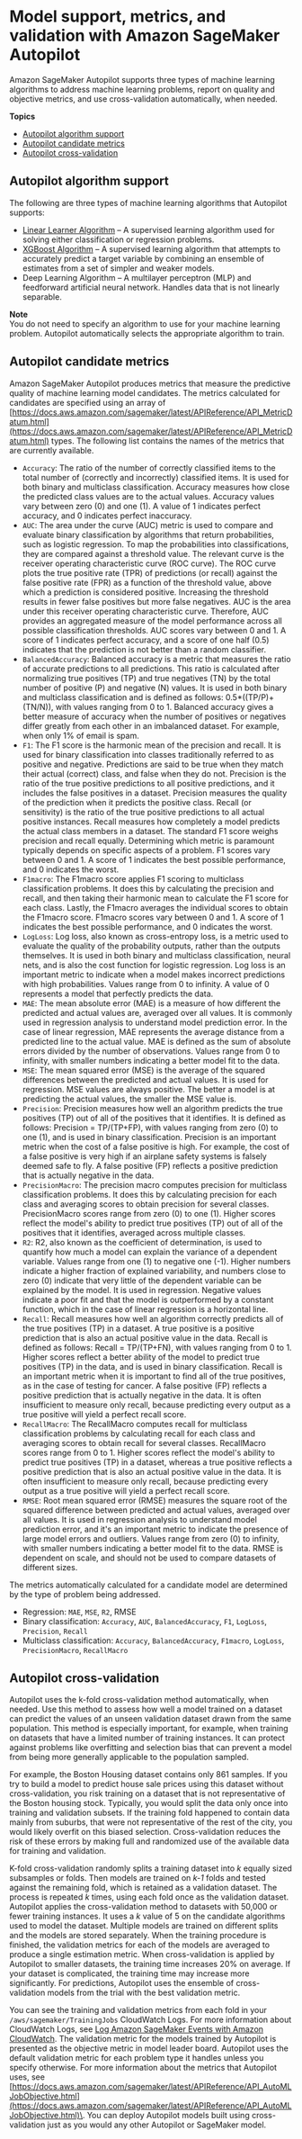 # Model support, metrics, and validation with Amazon SageMaker Autopilot<a name="autopilot-model-support-validation"></a>

Amazon SageMaker Autopilot supports three types of machine learning algorithms to address machine learning problems, report on quality and objective metrics, and use cross\-validation automatically, when needed\.

**Topics**
+ [Autopilot algorithm support](#autopilot-algorithm-suppprt)
+ [Autopilot candidate metrics](#autopilot-metrics)
+ [Autopilot cross\-validation](#autopilot-cross-validation)

## Autopilot algorithm support<a name="autopilot-algorithm-suppprt"></a>

The following are three types of machine learning algorithms that Autopilot supports:
+  [Linear Learner Algorithm](linear-learner.md) – A supervised learning algorithm used for solving either classification or regression problems\.
+ [XGBoost Algorithm](xgboost.md) – A supervised learning algorithm that attempts to accurately predict a target variable by combining an ensemble of estimates from a set of simpler and weaker models\.
+ Deep Learning Algorithm – A multilayer perceptron \(MLP\) and feedforward artificial neural network\. Handles data that is not linearly separable\.

**Note**  
You do not need to specify an algorithm to use for your machine learning problem\. Autopilot automatically selects the appropriate algorithm to train\. 

## Autopilot candidate metrics<a name="autopilot-metrics"></a>

Amazon SageMaker Autopilot produces metrics that measure the predictive quality of machine learning model candidates\. The metrics calculated for candidates are specified using an array of [https://docs.aws.amazon.com/sagemaker/latest/APIReference/API_MetricDatum.html](https://docs.aws.amazon.com/sagemaker/latest/APIReference/API_MetricDatum.html) types\. The following list contains the names of the metrics that are currently available\.
+ `Accuracy`: The ratio of the number of correctly classified items to the total number of \(correctly and incorrectly\) classified items\. It is used for both binary and multiclass classification\. Accuracy measures how close the predicted class values are to the actual values\. Accuracy values vary between zero \(0\) and one \(1\)\. A value of 1 indicates perfect accuracy, and 0 indicates perfect inaccuracy\.
+ `AUC`: The area under the curve \(AUC\) metric is used to compare and evaluate binary classification by algorithms that return probabilities, such as logistic regression\. To map the probabilities into classifications, they are compared against a threshold value\. The relevant curve is the receiver operating characteristic curve \(ROC curve\)\. The ROC curve plots the true positive rate \(TPR\) of predictions \(or recall\) against the false positive rate \(FPR\) as a function of the threshold value, above which a prediction is considered positive\. Increasing the threshold results in fewer false positives but more false negatives\. AUC is the area under this receiver operating characteristic curve\. Therefore, AUC provides an aggregated measure of the model performance across all possible classification thresholds\. AUC scores vary between 0 and 1\. A score of 1 indicates perfect accuracy, and a score of one half \(0\.5\) indicates that the prediction is not better than a random classifier\. 
+ `BalancedAccuracy`: Balanced accuracy is a metric that measures the ratio of accurate predictions to all predictions\. This ratio is calculated after normalizing true positives \(TP\) and true negatives \(TN\) by the total number of positive \(P\) and negative \(N\) values\. It is used in both binary and multiclass classification and is defined as follows: 0\.5\*\(\(TP/P\)\+\(TN/N\)\), with values ranging from 0 to 1\. Balanced accuracy gives a better measure of accuracy when the number of positives or negatives differ greatly from each other in an imbalanced dataset\. For example, when only 1% of email is spam\. 
+ `F1`: The F1 score is the harmonic mean of the precision and recall\. It is used for binary classification into classes traditionally referred to as positive and negative\. Predictions are said to be true when they match their actual \(correct\) class, and false when they do not\. Precision is the ratio of the true positive predictions to all positive predictions, and it includes the false positives in a dataset\. Precision measures the quality of the prediction when it predicts the positive class\. Recall \(or sensitivity\) is the ratio of the true positive predictions to all actual positive instances\. Recall measures how completely a model predicts the actual class members in a dataset\. The standard F1 score weighs precision and recall equally\. Determining which metric is paramount typically depends on specific aspects of a problem\. F1 scores vary between 0 and 1\. A score of 1 indicates the best possible performance, and 0 indicates the worst\.
+ `F1macro`: The F1macro score applies F1 scoring to multiclass classification problems\. It does this by calculating the precision and recall, and then taking their harmonic mean to calculate the F1 score for each class\. Lastly, the F1macro averages the individual scores to obtain the F1macro score\. F1macro scores vary between 0 and 1\. A score of 1 indicates the best possible performance, and 0 indicates the worst\.
+ `LogLoss`: Log loss, also known as cross\-entropy loss, is a metric used to evaluate the quality of the probability outputs, rather than the outputs themselves\. It is used in both binary and multiclass classification, neural nets, and is also the cost function for logistic regression\. Log loss is an important metric to indicate when a model makes incorrect predictions with high probabilities\. Values range from 0 to infinity\. A value of 0 represents a model that perfectly predicts the data\.
+ `MAE`: The mean absolute error \(MAE\) is a measure of how different the predicted and actual values are, averaged over all values\. It is commonly used in regression analysis to understand model prediction error\. In the case of linear regression, MAE represents the average distance from a predicted line to the actual value\. MAE is defined as the sum of absolute errors divided by the number of observations\. Values range from 0 to infinity, with smaller numbers indicating a better model fit to the data\.
+ `MSE`: The mean squared error \(MSE\) is the average of the squared differences between the predicted and actual values\. It is used for regression\. MSE values are always positive\. The better a model is at predicting the actual values, the smaller the MSE value is\.
+ `Precision`: Precision measures how well an algorithm predicts the true positives \(TP\) out of all of the positives that it identifies\. It is defined as follows: Precision = TP/\(TP\+FP\), with values ranging from zero \(0\) to one \(1\), and is used in binary classification\. Precision is an important metric when the cost of a false positive is high\. For example, the cost of a false positive is very high if an airplane safety systems is falsely deemed safe to fly\. A false positive \(FP\) reflects a positive prediction that is actually negative in the data\. 
+ `PrecisionMacro`: The precision macro computes precision for multiclass classification problems\. It does this by calculating precision for each class and averaging scores to obtain precision for several classes\. PrecisionMacro scores range from zero \(0\) to one \(1\)\. Higher scores reflect the model's ability to predict true positives \(TP\) out of all of the positives that it identifies, averaged across multiple classes\. 
+ `R2`: R2, also known as the coefficient of determination, is used to quantify how much a model can explain the variance of a dependent variable\. Values range from one \(1\) to negative one \(\-1\)\. Higher numbers indicate a higher fraction of explained variability, and numbers close to zero \(0\) indicate that very little of the dependent variable can be explained by the model\. It is used in regression\. Negative values indicate a poor fit and that the model is outperformed by a constant function, which in the case of linear regression is a horizontal line\. 
+ `Recall`: Recall measures how well an algorithm correctly predicts all of the true positives \(TP\) in a dataset\. A true positive is a positive prediction that is also an actual positive value in the data\. Recall is defined as follows: Recall = TP/\(TP\+FN\), with values ranging from 0 to 1\. Higher scores reflect a better ability of the model to predict true positives \(TP\) in the data, and is used in binary classification\. Recall is an important metric when it is important to find all of the true positives, as in the case of testing for cancer\. A false positive \(FP\) reflects a positive prediction that is actually negative in the data\. It is often insufficient to measure only recall, because predicting every output as a true positive will yield a perfect recall score\. 
+ `RecallMacro`: The RecallMacro computes recall for multiclass classification problems by calculating recall for each class and averaging scores to obtain recall for several classes\. RecallMacro scores range from 0 to 1\. Higher scores reflect the model's ability to predict true positives \(TP\) in a dataset, whereas a true positive reflects a positive prediction that is also an actual positive value in the data\. It is often insufficient to measure only recall, because predicting every output as a true positive will yield a perfect recall score\.
+ `RMSE`: Root mean squared error \(RMSE\) measures the square root of the squared difference between predicted and actual values, averaged over all values\. It is used in regression analysis to understand model prediction error, and it's an important metric to indicate the presence of large model errors and outliers\. Values range from zero \(0\) to infinity, with smaller numbers indicating a better model fit to the data\. RMSE is dependent on scale, and should not be used to compare datasets of different sizes\. 

The metrics automatically calculated for a candidate model are determined by the type of problem being addressed\.
+ Regression: `MAE`, `MSE`, `R2`, RMSE
+ Binary classification: `Accuracy`, `AUC`, `BalancedAccuracy`, `F1`, `LogLoss`, `Precision`, `Recall`
+ Multiclass classification: `Accuracy`, `BalancedAccuracy`, `F1macro`, `LogLoss`, `PrecisionMacro`, `RecallMacro`

## Autopilot cross\-validation<a name="autopilot-cross-validation"></a>

Autopilot uses the k\-fold cross\-validation method automatically, when needed\. Use this method to assess how well a model trained on a dataset can predict the values of an unseen validation dataset drawn from the same population\. This method is especially important, for example, when training on datasets that have a limited number of training instances\. It can protect against problems like overfitting and selection bias that can prevent a model from being more generally applicable to the population sampled\.

For example, the Boston Housing dataset contains only 861 samples\. If you try to build a model to predict house sale prices using this dataset without cross\-validation, you risk training on a dataset that is not representative of the Boston housing stock\. Typically, you would split the data only once into training and validation subsets\. If the training fold happened to contain data mainly from suburbs, that were not representative of the rest of the city, you would likely overfit on this biased selection\. Cross\-validation reduces the risk of these errors by making full and randomized use of the available data for training and validation\.

K\-fold cross\-validation randomly splits a training dataset into *k* equally sized subsamples or folds\. Then models are trained on *k\-1* folds and tested against the remaining fold, which is retained as a validation dataset\. The process is repeated *k* times, using each fold once as the validation dataset\. Autopilot applies the cross\-validation method to datasets with 50,000 or fewer training instances\. It uses a *k* value of 5 on the candidate algorithms used to model the dataset\. Multiple models are trained on different splits and the models are stored separately\. When the training procedure is finished, the validation metrics for each of the models are averaged to produce a single estimation metric\. When cross\-validation is applied by Autopilot to smaller datasets, the training time increases 20% on average\. If your dataset is complicated, the training time may increase more significantly\. For predictions, Autopilot uses the ensemble of cross\-validation models from the trial with the best validation metric\.

You can see the training and validation metrics from each fold in your `/aws/sagemaker/TrainingJobs` CloudWatch Logs\. For more information about CloudWatch Logs, see [Log Amazon SageMaker Events with Amazon CloudWatch](logging-cloudwatch.md)\. The validation metric for the models trained by Autopilot is presented as the objective metric in model leader board\. Autopilot uses the default validation metric for each problem type it handles unless you specify otherwise\. For more information about the metrics that Autopilot uses, see [https://docs.aws.amazon.com/sagemaker/latest/APIReference/API_AutoMLJobObjective.html](https://docs.aws.amazon.com/sagemaker/latest/APIReference/API_AutoMLJobObjective.html)\. You can deploy Autopilot models built using cross\-validation just as you would any other Autopilot or SageMaker model\.